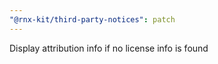 ```yaml
---
"@rnx-kit/third-party-notices": patch
---
```


Display attribution info if no license info is found
